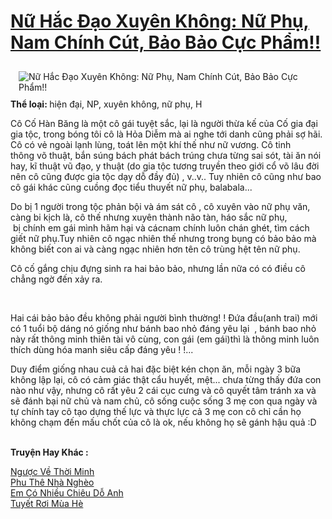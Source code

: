 <a href="https://utruyen.com/nu-hac-dao-xuyen-khong-nu-phu-nam-chinh-cut-bao-bao-cuc-pham/10517/" title="Nữ Hắc Đạo Xuyên Không: Nữ Phụ, Nam Chính Cút, Bảo Bảo Cực Phẩm!!"><h1>Nữ Hắc Đạo Xuyên Không: Nữ Phụ, Nam Chính Cút, Bảo Bảo Cực Phẩm!!</h1></a><div style="display:table"><img align="right" style="float: left; padding: 10px;" src="https://utruyen.com/images/story/200x260/nu-hac-dao-xuyen-khong-nu-phu-nam-chinh-cut-bao-bao-cuc-pham.jpg" alt="Nữ Hắc Đạo Xuyên Không: Nữ Phụ, Nam Chính Cút, Bảo Bảo Cực Phẩm!!"><b>Thể loại: </b>hiện đại, NP, xuyên không, nữ phụ, H<p></p>Cô Cố Hàn Băng là một cô gái tuyệt sắc, lại là người thừa kế của Cố gia đại gia tộc, trong bóng tôi cô là Hỏa Diễm mà ai nghe tới danh cũng phải sợ hãi. Cô có vẻ ngoài lạnh lùng, toát lên một khí thế như nữ vương. Cô tinh thông võ thuật, bắn súng bách phát bách trúng chưa từng sai sót, tài ăn nói hay, kĩ thuật vũ đạo, y thuật (do gia tộc tương truyền theo giới cổ võ lâu đời nên cô cũng được gia tộc dạy dỗ đầy đủ) , v..v.. Tuy nhiên cô cũng như bao cô gái khác cũng cuồng đọc tiểu thuyết nữ phụ, balabala...<p></p><p></p>Do bị 1 người trong tộc phản bội và ám sát cô , cô xuyên vào nữ phụ văn, càng bi kịch là, cô thế nhưng xuyên thành não tàn, háo sắc nữ phụ,  bị chính em gái mình hãm hại và cácnam chính luôn chán ghét, tìm cách giết nữ phụ.Tuy nhiên cô ngạc nhiên thế nhưng trong bụng có bảo bảo mà không biết con ai và càng ngạc nhiên hơn tên cô trùng hệt tên nữ phụ.<p></p>Cô cố gắng chịu đựng sinh ra hai bảo bảo, nhưng lần nữa có có điều cô chẳng ngờ đến xảy ra.<p></p>  <p></p>Hai cái bảo bảo đều không phải người bình thường! ! Đứa đầu(anh trai) mới có 1 tuổi bộ dáng nó giống như bánh bao nhỏ đáng yêu lại  , bánh bao nhỏ này rất thông minh thiên tài vô cùng, con gái (em gái)thì là thông minh luôn thích dùng hóa manh siêu cấp đáng yêu ! !...<p></p>Duy điểm giống nhau cuả cả hai đặc biệt kén chọn ăn, mỗi ngày 3 bữa không lập lại, cô có cảm giác thật cẩu huyết, mệt... chưa từng thấy đứa con nào như vậy, nhưng cô rất yêu 2 cái cục cưng và cô quyết tâm tránh xa và sẽ đánh bại nữ chủ và nam chủ, cô sống cuộc sống 3 mẹ con qua ngày và tự chính tay cô tạo dựng thế lực và thực lực cả 3 mẹ con cô chỉ cần họ không chạm đến mấu chốt của cô là ok, nếu không họ sẽ gánh hậu quả :D</div><p><br><b>Truyện Hay Khác :</b></p><a href="https://utruyen.com/nguoc-ve-thoi-minh/12330/" alt="Ngược Về Thời Minh">Ngược Về Thời Minh</a><br/><a href="https://www.flickr.com/photos/183745219@N08/48924363501/" alt="Phu Thê Nhà Nghèo">Phu Thê Nhà Nghèo</a><br/><a href="https://www.flickr.com/photos/183745219@N08/49064978476/" alt="Em Có Nhiều Chiêu Dỗ Anh">Em Có Nhiều Chiêu Dỗ Anh</a><br/><a href="https://truyenngontinhay.wordpress.com/2019/10/03/tuyet-roi-mua-he/" alt="Tuyết Rơi Mùa Hè">Tuyết Rơi Mùa Hè</a><br/>
